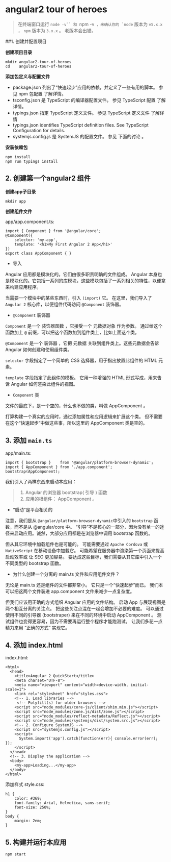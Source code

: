 # angular2 tour of heroes

> 在终端窗口运行 `node -v`` 和 `npm -v`` ，来确认你的 `node`` 版本为 `v5.x.x` ， `npm` 版本为 `3.x.x` 。 老版本会出错。

##1. 创建并配置项目

**创建项目目录**

```
mkdir angular2-tour-of-heroes
cd    angular2-tour-of-heroes
```

**添加包定义与配置文件**

+ package.json 列出了“快速起步”应用的依赖，并定义了一些有用的脚本。 参见 npm 包配置 了解详情。
+ tsconfig.json 是 TypeScript 的编译器配置文件。 参见 TypeScript 配置 了解详情。
+ typings.json 指定 TypeScript 定义文件。 参见 TypeScript 定义文件 了解详情
+ typings.json identifies TypeScript definition files. See TypeScript Configuration for details.
+ systemjs.config.js 是 SystemJS 的配置文件。 参见 下面的讨论 。


**安装依赖包**

```
npm install
npm run typings install
```

## 2. 创建第一个angular2 组件

**创建app子目录**

```
mkdir app
```

**创建组件文件**

app/app.component.ts:

```
import { Component } from '@angular/core';
@Component({
    selector: 'my-app',
    template: '<h1>My First Angular 2 App</h1>'
})
export class AppComponent { }

```

+ 导入

Angular 应用都是模块化的。它们由很多职责明确的文件组成。 Angular 本身也是模块化的。它包括一系列的库模块，这些模块包括了一系列相关的特性，以便拿来构建应用程序。

当需要一个模块中的某些东西时，引入 `(import)` 它。 在这里，我们导入了 `Angular 2` 核心库，以便组件代码访问 `@Component` 装饰器。

+ `@Component` 装饰器

`Component` 是一个 装饰器函数 ，它接受一个 元数据对象 作为参数。 通过给这个函数加上 `@` 前缀，可以把这个函数加到组件类上，比如上面这个类。

`@Component` 是一个 装饰器 ，它把 元数据 关联到组件类上。这些元数据会告诉 Angular 如何创建和使用组件类。

`selector` 字段指定了一个简单的 CSS 选择器，用于指出放置此组件的 HTML 元素。

`template` 字段指定了此组件的模板。 它用一种增强的 HTML 形式写成，用来告诉 Angular 如何渲染此组件的视图。

+ `Component` 类

文件的最底下，是一个空的，什么也不做的类，叫做 AppComponent 。

打算构建一个真实的应用时，通过添加属性和应用逻辑来扩展这个类。 但不需要在这个“快速起步”中做这些事，所以这里的 AppComponent 类是空的。

## 3. 添加 `main.ts`

app/main.ts:

```
import { bootstrap }    from '@angular/platform-browser-dynamic';
import { AppComponent } from './app.component';
bootstrap(AppComponent);

```

我们引入了两样东西来启动本应用：

> 1. Angular 的浏览器 bootstrap( 引导 ) 函数
> 2. 应用的根组件： AppComponent 。

+ “启动”是平台相关的

注意，我们是从 `@angular/platform-browser-dynamic`中引入的 `bootstrap` 函数，而不是从 @angular/core 中。 “引导”不是核心的一部分，因为没有单一的途径来启动应用。诚然，大部分应用都是在浏览器中调用 bootstrap 函数的。

但从其它环境中加载组件也是可能的。 可能需要通过 `Apache Cordova` 或 `NativeScript` 在移动设备中加载它。 可能希望在服务器中渲染第一个页面来提高启动效率或 让 SEO 更加容易。 要达成这些目标，我们需要从其它库中引入一个不同类型的 bootstrap 函数。

+ 为什么创建一个分离的 main.ts 文件和应用组件文件？

无论是 main.ts 还是组件的文件都非常小。 它只是一个“快速起步”而已。 我们本可以把这两个文件装进 app.component 文件来减少一点复杂度。

但我们应该用正确的方式组织 Angular 应用的文件结构。 启动 App 与展现视图是两个相互分离的关注点。 把这些关注点混在一起会增加不必要的难度。 可以通过使用不同的引导器 (bootstraper) 来在不同的环境中启动 AppComponent 。 测试组件也变得更容易，因为不需要再运行整个程序才能跑测试。 让我们多花一点精力来用 “正确的方式” 实现它。

## 4. 添加 index.html

index.html:

```
<html>
  <head>
    <title>Angular 2 QuickStart</title>
    <meta charset="UTF-8">
    <meta name="viewport" content="width=device-width, initial-scale=1">
    <link rel="stylesheet" href="styles.css">
    <!-- 1. Load libraries -->
     <!-- Polyfill(s) for older browsers -->
    <script src="node_modules/core-js/client/shim.min.js"></script>
    <script src="node_modules/zone.js/dist/zone.js"></script>
    <script src="node_modules/reflect-metadata/Reflect.js"></script>
    <script src="node_modules/systemjs/dist/system.src.js"></script>
    <!-- 2. Configure SystemJS -->
    <script src="systemjs.config.js"></script>
    <script>
      System.import('app').catch(function(err){ console.error(err); });
    </script>
  </head>
  <!-- 3. Display the application -->
  <body>
    <my-app>Loading...</my-app>
  </body>
</html>

```

添加样式 style.css:

```
h1 {
    color: #369;
    font-family: Arial, Helvetica, sans-serif;
    font-size: 250%;
}
body {
    margin: 2em;
}
```

## 5. 构建并运行本应用

```
npm start
```